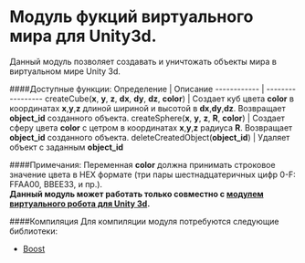 # Модуль фукций виртуального мира для Unity3d.
Данный модуль позволяет создавать и уничтожать объекты мира в виртуальном мире Unity 3d.<br>

####Доступные функции:
Определение  | Описание 
------------  | ----------------- 
createCube(**x**, **y**, **z**, **dx**, **dy**, **dz**, **color**)  | Создает куб цвета **color** в координатах **x**,**y**,**z** длиной шириной и высотой в **dx**,**dy**,**dz**. Возвращает **object_id** созданного объекта.
createSphere(**x**, **y**, **z**, **R**, **color**)  | Создает сферу цвета **color** с цетром в координатах **x**,**y**,**z** радиуса **R**. Возвращает **object_id** созданного объекта.
deleteCreatedObject(**object_id**)  | Удаляет объект с заданным **object_id**

####Примечания:
Переменная **color** должна принимать строковое значение цвета в HEX формате (три пары шестнадцатеричных цифр 0-F: FFAA00, BBEE33, и пр.).<br>
**Данный модуль может работать только совместно с [модулем виртуального робота для Unity 3d](https://github.com/RobotControlTechnologies/u3d_robot_module).**

####Компиляция
Для компиляции модуля потребуются следующие библиотеки:
- [Boost](http://www.boost.org/)
